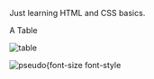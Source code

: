 Just learning HTML and CSS basics.

A Table

![table](https://github.com/benNjogu/mel-html-css/assets/60463836/58966f26-ff15-4f82-bf00-e240d6c516e6)

![pseudo{font-size font-style](https://github.com/benNjogu/mel-html-css/assets/60463836/08d3df23-edc6-4234-a136-b0a3fdcaaeb7)
